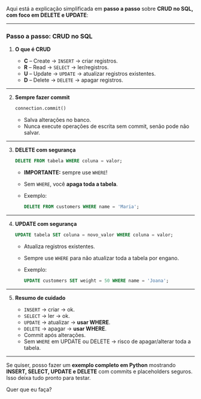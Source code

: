 Aqui está a explicação simplificada em **passo a passo** sobre **CRUD no SQL, com foco em DELETE e UPDATE**:

---

### Passo a passo: CRUD no SQL

1. **O que é CRUD**

   * **C** – Create → `INSERT` → criar registros.
   * **R** – Read → `SELECT` → ler/registros.
   * **U** – Update → `UPDATE` → atualizar registros existentes.
   * **D** – Delete → `DELETE` → apagar registros.

---

2. **Sempre fazer commit**

   ```python
   connection.commit()
   ```

   * Salva alterações no banco.
   * Nunca execute operações de escrita sem commit, senão pode não salvar.

---

3. **DELETE com segurança**

   ```sql
   DELETE FROM tabela WHERE coluna = valor;
   ```

   * **IMPORTANTE:** sempre use `WHERE`!
   * Sem `WHERE`, você **apaga toda a tabela**.
   * Exemplo:

     ```sql
     DELETE FROM customers WHERE name = 'Maria';
     ```

---

4. **UPDATE com segurança**

   ```sql
   UPDATE tabela SET coluna = novo_valor WHERE coluna = valor;
   ```

   * Atualiza registros existentes.
   * Sempre use `WHERE` para não atualizar toda a tabela por engano.
   * Exemplo:

     ```sql
     UPDATE customers SET weight = 50 WHERE name = 'Joana';
     ```

---

5. **Resumo de cuidado**

   * `INSERT` → criar → ok.
   * `SELECT` → ler → ok.
   * `UPDATE` → atualizar → **usar WHERE**.
   * `DELETE` → apagar → **usar WHERE**.
   * Commit após alterações.
   * Sem `WHERE` em UPDATE ou DELETE → risco de apagar/alterar toda a tabela.

---

Se quiser, posso fazer um **exemplo completo em Python** mostrando **INSERT, SELECT, UPDATE e DELETE** com commits e placeholders seguros. Isso deixa tudo pronto para testar.

Quer que eu faça?
